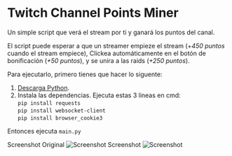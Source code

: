 # Twitch Channel Points Miner
Un simple script que verá el stream por ti y ganará los puntos del canal.

El script puede esperar a que un streamer empieze el stream (+_450 puntos_ cuando el stream empiece),
Clickea automáticamente en el botón de bonificación (_+50 puntos_),
y se unira a las raids (_+250 puntos_).

Para ejecutarlo, primero tienes que hacer lo siguente:

1) [Descarga Python](https://www.python.org/downloads/).
2) Instala las dependencias. Ejecuta estas 3 lineas en cmd:<br>
`pip install requests`<br>
`pip install websocket-client`<br>
`pip install browser_cookie3`<br>

Entonces ejecuta `main.py`

Screenshot Original
![Screenshot](https://user-images.githubusercontent.com/55288842/96374655-8f233c00-117c-11eb-8c02-b2ba0d0d5962.png)
Screenshot
![Screenshot](https://i.vgy.me/401amh.png)
